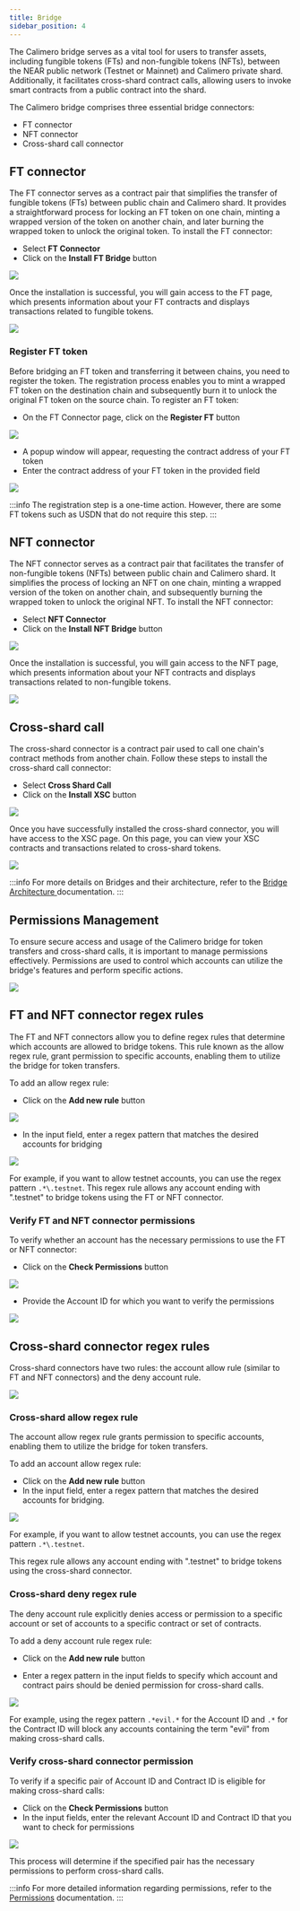 ```yaml
---
title: Bridge
sidebar_position: 4
---
```


The Calimero bridge serves as a vital tool for users to transfer assets, including fungible tokens (FTs) and non-fungible tokens (NFTs), between the NEAR public network (Testnet or Mainnet) and Calimero private shard. Additionally, it facilitates cross-shard contract calls, allowing users to invoke smart contracts from a public contract into the shard.

The Calimero bridge comprises three essential bridge connectors:

- FT connector
- NFT connector
- Cross-shard call connector

## FT connector

The FT connector serves as a contract pair that simplifies the transfer of fungible tokens (FTs) between public chain and Calimero shard. It provides a straightforward process for locking an FT token on one chain, minting a wrapped version of the token on another chain, and later burning the wrapped token to unlock the original token. To install the FT connector:

- Select **FT Connector**
- Click on the **Install FT Bridge** button

![](../../static/img/ft-connectors.png)

Once the installation is successful, you will gain access to the FT page, which presents information about your FT contracts and displays transactions related to fungible tokens.

![](../../static/img/ft-connector-page.png)


### Register FT token

Before bridging an FT token and transferring it between chains, you need to register the token. The registration process enables you to mint a wrapped FT token on the destination chain and subsequently burn it to unlock the original FT token on the source chain. To register an FT token:

- On the FT Connector page, click on the **Register FT** button

![](../../static/img/register-ft.png)

- A popup window will appear, requesting the contract address of your FT token
- Enter the contract address of your FT token in the provided field

![](../../static/img/ft_contract_address.png)

:::info
The registration step is a one-time action. However, there are some FT tokens such as USDN that do not require this step.
:::

## NFT connector

The NFT connector serves as a contract pair that facilitates the transfer of non-fungible tokens (NFTs) between public chain and Calimero shard. It simplifies the process of locking an NFT on one chain, minting a wrapped version of the token on another chain, and subsequently burning the wrapped token to unlock the original NFT. To install the NFT connector:

- Select **NFT Connector**
- Click on the **Install NFT Bridge** button

![](../../static/img/nft-connectors.png)

Once the installation is successful, you will gain access to the NFT page, which presents information about your NFT contracts and displays transactions related to non-fungible tokens.

![](../../static/img/nft-bridge-overview.png)

## Cross-shard call

The cross-shard connector is a contract pair used to call one chain's contract methods from another chain. Follow these steps to install the cross-shard call connector:

- Select **Cross Shard Call**
- Click on the **Install XSC** button

![](../../static/img/cross-shard.png)

Once you have successfully installed the cross-shard connector, you will have access to the XSC page. On this page, you can view your XSC contracts and transactions related to cross-shard tokens.

![](../../static/img/xsc-bridge-overview.png)

:::info
For more details on Bridges and their architecture, refer to the [Bridge Architecture ](https://docs.calimero.network/bridge/architecture) documentation.
:::

## Permissions Management

To ensure secure access and usage of the Calimero bridge for token transfers and cross-shard calls, it is important to manage permissions effectively. Permissions are used to control which accounts can utilize the bridge's features and perform specific actions.

![](../../static/img/permissions-management.png)

## FT and NFT connector regex rules

The FT and NFT connectors allow you to define regex rules that determine which accounts are allowed to bridge tokens. This rule known as the allow regex rule, grant permission to specific accounts, enabling them to utilize the bridge for token transfers.

To add an allow regex rule:

- Click on the **Add new rule** button

![](../../static/img/add-regex-ft-nft.png)

- In the input field, enter a regex pattern that matches the desired accounts for bridging

![](../../static/img/add-regex-rule.png)

For example, if you want to allow testnet accounts, you can use the regex pattern `.*\.testnet`.  This regex rule allows any account ending with ".testnet" to bridge tokens using the FT or NFT connector.

### Verify FT and NFT connector permissions

To verify whether an account has the necessary permissions to use the FT or NFT connector:

- Click on the **Check Permissions** button 

![](../../static/img/check-permissions-nft-ft.png)

- Provide the Account ID for which you want to verify the permissions

![](../../static/img/check-permissions.png)

## Cross-shard connector regex rules

Cross-shard connectors have two rules: the account allow rule (similar to FT and NFT connectors) and the deny account rule.

![](../../static/img/no-allow-xsc.png)

### Cross-shard allow regex rule

The account allow regex rule grants permission to specific accounts, enabling them to utilize the bridge for token transfers.

To add an account allow regex rule:

- Click on the **Add new rule** button
- In the input field, enter a regex pattern that matches the desired accounts for bridging. 

![](../../static/img/xsc-regex-allow.png)

For example, if you want to allow testnet accounts, you can use the regex pattern `.*\.testnet`.

This regex rule allows any account ending with ".testnet" to bridge tokens using the cross-shard connector.

### Cross-shard deny regex rule

The deny account rule explicitly denies access or permission to a specific account or set of accounts to a specific contract or set of contracts.

To add a deny account rule regex rule:

- Click on the **Add new rule** button 

- Enter a regex pattern in the input fields to specify which account and contract pairs should be denied permission for cross-shard calls.

![](../../static/img/deny-rule.png)

For example, using the regex pattern `.*evil.*` for the Account ID and `.*` for the Contract ID will block any accounts containing the term "evil" from making cross-shard calls.

### Verify cross-shard connector permission

To verify if a specific pair of Account ID and Contract ID is eligible for making cross-shard calls:

- Click on the **Check Permissions** button
- In the input fields, enter the relevant Account ID and Contract ID that you want to check for permissions

![](../../static/img/deny-permisson-rule.png)

This process will determine if the specified pair has the necessary permissions to perform cross-shard calls.

:::info
For more detailed information regarding permissions, refer to the [Permissions](/docs/bridge/bridging/2_permissions.mdx) documentation.
:::
